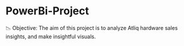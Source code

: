 # PowerBi-Project
📉 Objective:
The aim of this project is to analyze Atliq hardware sales insights, and make insightful visuals.
